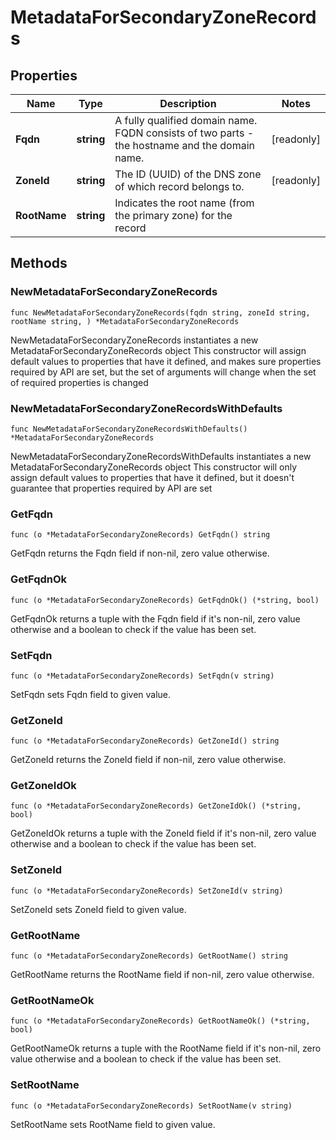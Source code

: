 # MetadataForSecondaryZoneRecords

## Properties

|Name | Type | Description | Notes|
|------------ | ------------- | ------------- | -------------|
|**Fqdn** | **string** | A fully qualified domain name. FQDN consists of two parts - the hostname and the domain name. | [readonly] |
|**ZoneId** | **string** | The ID (UUID) of the DNS zone of which record belongs to. | [readonly] |
|**RootName** | **string** | Indicates the root name (from the primary zone) for the record | |

## Methods

### NewMetadataForSecondaryZoneRecords

`func NewMetadataForSecondaryZoneRecords(fqdn string, zoneId string, rootName string, ) *MetadataForSecondaryZoneRecords`

NewMetadataForSecondaryZoneRecords instantiates a new MetadataForSecondaryZoneRecords object
This constructor will assign default values to properties that have it defined,
and makes sure properties required by API are set, but the set of arguments
will change when the set of required properties is changed

### NewMetadataForSecondaryZoneRecordsWithDefaults

`func NewMetadataForSecondaryZoneRecordsWithDefaults() *MetadataForSecondaryZoneRecords`

NewMetadataForSecondaryZoneRecordsWithDefaults instantiates a new MetadataForSecondaryZoneRecords object
This constructor will only assign default values to properties that have it defined,
but it doesn't guarantee that properties required by API are set

### GetFqdn

`func (o *MetadataForSecondaryZoneRecords) GetFqdn() string`

GetFqdn returns the Fqdn field if non-nil, zero value otherwise.

### GetFqdnOk

`func (o *MetadataForSecondaryZoneRecords) GetFqdnOk() (*string, bool)`

GetFqdnOk returns a tuple with the Fqdn field if it's non-nil, zero value otherwise
and a boolean to check if the value has been set.

### SetFqdn

`func (o *MetadataForSecondaryZoneRecords) SetFqdn(v string)`

SetFqdn sets Fqdn field to given value.


### GetZoneId

`func (o *MetadataForSecondaryZoneRecords) GetZoneId() string`

GetZoneId returns the ZoneId field if non-nil, zero value otherwise.

### GetZoneIdOk

`func (o *MetadataForSecondaryZoneRecords) GetZoneIdOk() (*string, bool)`

GetZoneIdOk returns a tuple with the ZoneId field if it's non-nil, zero value otherwise
and a boolean to check if the value has been set.

### SetZoneId

`func (o *MetadataForSecondaryZoneRecords) SetZoneId(v string)`

SetZoneId sets ZoneId field to given value.


### GetRootName

`func (o *MetadataForSecondaryZoneRecords) GetRootName() string`

GetRootName returns the RootName field if non-nil, zero value otherwise.

### GetRootNameOk

`func (o *MetadataForSecondaryZoneRecords) GetRootNameOk() (*string, bool)`

GetRootNameOk returns a tuple with the RootName field if it's non-nil, zero value otherwise
and a boolean to check if the value has been set.

### SetRootName

`func (o *MetadataForSecondaryZoneRecords) SetRootName(v string)`

SetRootName sets RootName field to given value.



